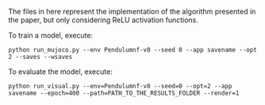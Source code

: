 The files in here represent the implementation of the algorithm presented in the paper, but only considering ReLU activation functions.

To train a model, execute: 

```setup
python run_mujoco.py --env Pendulumnf-v0 --seed 0 --app savename --opt 2 --saves --wsaves
```

To evaluate the model, execute:

```setup
python run_visual.py --env=Pendulumnf-v0 --seed=0 --opt=2 --app savename --epoch=400 --path=PATH_TO_THE_RESULTS_FOLDER --render=1
```


